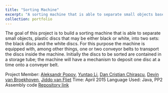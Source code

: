 ```yaml
---
title: "Sorting Machine"
excerpt: "A sorting machine that is able to separate small objects based on color difference<br/><img src='/images/500x300.png'>"
collection: portfolio
---
```


The goal of this project is to build a sorting machine that is able to separate small objects, plastic discs that may be either black or white, into two sets: the black discs and the white discs. For this purpose the machine is equipped with, among other things, one or two conveyor belts to transport the discs inside the machine. Initially the discs to be sorted are contained in a storage tube; the machine will have a mechanism to deposit one disc at a time onto a conveyer belt.

Project Member: [Aleksandr Popov](a.popov@student.tue.nl), [Yuntao Li](y.li.2@student.tue.nl), [Dan Cristian Chirascu](d.c.chirascu@student.tue.nl), [Devin van Broekhoven](d.v.broekhoven@student.tue.nl), [Jiddo van Fliet](j.g.v.vliet@student.tue.nl)
Time: April 2015
Language Used: Java, PP2 Assembly code
[Repository link](xxx)
